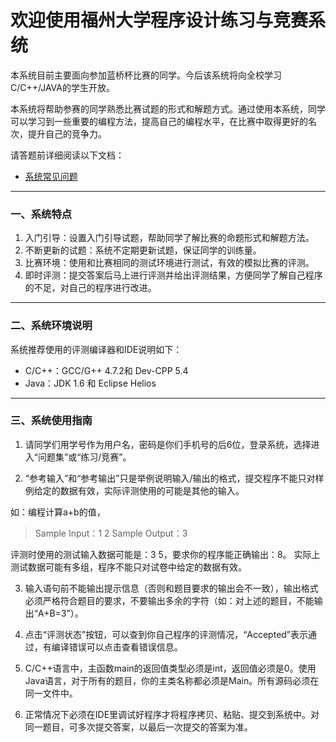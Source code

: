 # 欢迎使用福州大学程序设计练习与竞赛系统

本系统目前主要面向参加蓝桥杯比赛的同学。今后该系统将向全校学习C/C++/JAVA的学生开放。

本系统将帮助参赛的同学熟悉比赛试题的形式和解题方式。通过使用本系统，同学可以学习到一些重要的编程方法，提高自己的编程水平，在比赛中取得更好的名次，提升自己的竞争力。

请答题前详细阅读以下文档：

- [系统常见问题](./document.php?f=faq)

***

### 一、系统特点

1. 入门引导：设置入门引导试题，帮助同学了解比赛的命题形式和解题方法。
2. 不断更新的试题：系统不定期更新试题，保证同学的训练量。
3. 比赛环境：使用和比赛相同的测试环境进行测试，有效的模拟比赛的评测。
4. 即时评测：提交答案后马上进行评测并给出评测结果，方便同学了解自己程序的不足，对自己的程序进行改进。

***

### 二、系统环境说明

系统推荐使用的评测编译器和IDE说明如下：
 
- C/C++：GCC/G++ 4.7.2和 Dev-CPP 5.4
- Java：JDK 1.6 和 Eclipse Helios

***

### 三、系统使用指南

1. 请同学们用学号作为用户名，密码是你们手机号的后6位，登录系统，选择进入“问题集”或“练习/竞赛”。

2. “参考输入”和“参考输出”只是举例说明输入/输出的格式，提交程序不能只对样例给定的数据有效，实际评测使用的可能是其他的输入。

如：编程计算a+b的值，
> Sample Input：1 2
> Sample Output：3

评测时使用的测试输入数据可能是：3 5，要求你的程序能正确输出：8。
实际上测试数据可能有多组，程序不能只对试卷中给定的数据有效。

3. 输入语句前不能输出提示信息（否则和题目要求的输出会不一致），输出格式必须严格符合题目的要求，不要输出多余的字符（如：对上述的题目，不能输出“A+B=3”）。

4. 点击“评测状态”按钮，可以查到你自己程序的评测情况，“Accepted”表示通过，有编译错误可以点击查看错误信息。

5. C/C++语言中，主函数main的返回值类型必须是int，返回值必须是0。使用Java语言，对于所有的题目，你的主类名称都必须是Main。所有源码必须在同一文件中。

6. 正常情况下必须在IDE里调试好程序才将程序拷贝、粘贴、提交到系统中。对同一题目，可多次提交答案，以最后一次提交的答案为准。
